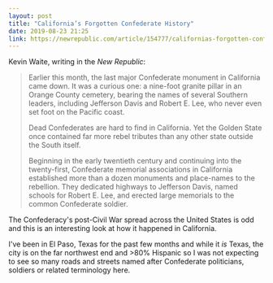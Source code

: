 ```yaml
---
layout: post
title: "California’s Forgotten Confederate History"
date: 2019-08-23 21:25
link: https://newrepublic.com/article/154777/californias-forgotten-confederate-history
---
```


Kevin Waite, writing in the *New Republic*:

> Earlier this month, the last major Confederate monument in California came down. It was a curious one: a nine-foot granite pillar in an Orange County cemetery, bearing the names of several Southern leaders, including Jefferson Davis and Robert E. Lee, who never even set foot on the Pacific coast.
>
> Dead Confederates are hard to find in California. Yet the Golden State once contained far more rebel tributes than any other state outside the South itself.
>
> Beginning in the early twentieth century and continuing into the twenty-first, Confederate memorial associations in California established more than a dozen monuments and place-names to the rebellion. They dedicated highways to Jefferson Davis, named schools for Robert E. Lee, and erected large memorials to the common Confederate soldier.

The Confederacy's post-Civil War spread across the United States is odd and this is an interesting look at how it happened in California.

I've been in El Paso, Texas for the past few months and while it *is* Texas, the city is on the far northwest end and >80% Hispanic so I was not expecting to see so many roads and streets named after Confederate politicians, soldiers or related terminology here.
